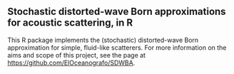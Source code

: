 ## Stochastic distorted-wave Born approximations for acoustic scattering, in R ##

This R package implements the (stochastic) distorted-wave Born approximation for simple, fluid-like scatterers.  For more information on the aims and scope of this project, see the page at https://github.com/ElOceanografo/SDWBA.
